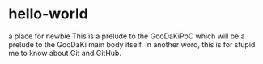 # hello-world
a place for newbie
This is a prelude to the GooDaKiPoC which will be a prelude to the GooDaKi main body itself. In another word, this is for stupid me to know about Git and GitHub.
